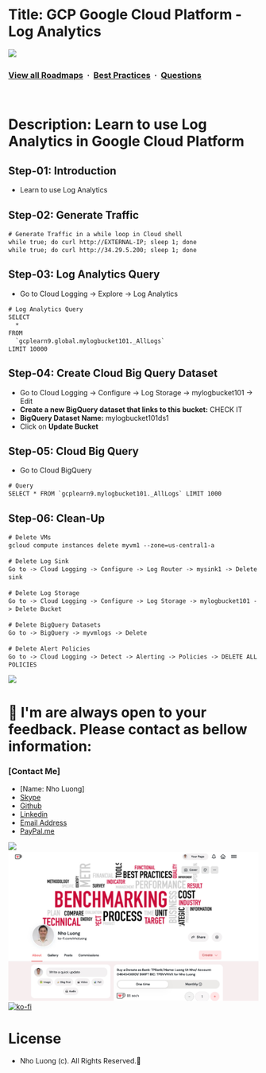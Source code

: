 # Title: GCP Google Cloud Platform - Log Analytics

![](https://i.imgur.com/waxVImv.png)
### [View all Roadmaps](https://github.com/nholuongut/all-roadmaps) &nbsp;&middot;&nbsp; [Best Practices](https://github.com/nholuongut/all-roadmaps/blob/main/public/best-practices/) &nbsp;&middot;&nbsp; [Questions](https://www.linkedin.com/in/nholuong/)
<br/>

# Description: Learn to use Log Analytics in Google Cloud Platform
## Step-01: Introduction
- Learn to use Log Analytics

## Step-02: Generate Traffic
```t
# Generate Traffic in a while loop in Cloud shell
while true; do curl http://EXTERNAL-IP; sleep 1; done
while true; do curl http://34.29.5.200; sleep 1; done
```

## Step-03: Log Analytics Query
- Go to Cloud Logging -> Explore -> Log Analytics
```t
# Log Analytics Query
SELECT
  *
FROM
  `gcplearn9.global.mylogbucket101._AllLogs`
LIMIT 10000
```

## Step-04: Create Cloud Big Query Dataset
- Go to Cloud Logging -> Configure -> Log Storage -> mylogbucket101 -> Edit
- **Create a new BigQuery dataset that links to this bucket:** CHECK IT
- **BigQuery Dataset Name:** mylogbucket101ds1
- Click on **Update Bucket**


## Step-05: Cloud Big Query 
- Go to Cloud BigQuery
```t
# Query
SELECT * FROM `gcplearn9.mylogbucket101._AllLogs` LIMIT 1000
```

## Step-06: Clean-Up
```t
# Delete VMs
gcloud compute instances delete myvm1 --zone=us-central1-a

# Delete Log Sink
Go to -> Cloud Logging -> Configure -> Log Router -> mysink1 -> Delete sink

# Delete Log Storage
Go to -> Cloud Logging -> Configure -> Log Storage -> mylogbucket101 -> Delete Bucket 

# Delete BigQuery Datasets
Go to -> BigQuery -> myvmlogs -> Delete

# Delete Alert Policies
Go to -> Cloud Logging -> Detect -> Alerting -> Policies -> DELETE ALL POLICIES
```

![](https://i.i/Users/nholu/Documents/Donate.png/Users/nholu/Documents/Donate.pngmgur.com/waxVImv.png)
# 🚀 I'm are always open to your feedback.  Please contact as bellow information:
### [Contact Me]
* [Name: Nho Luong]
* [Skype](luongutnho_skype)
* [Github](https://github.com/nholuongut/)
* [Linkedin](https://www.linkedin.com/in/nholuong/)
* [Email Address](luongutnho@hotmail.com)
* [PayPal.me](https://www.paypal.com/paypalme/nholuongut)

![](https://i.imgur.com/waxVImv.png)
![](Donate.png)
[![ko-fi](https://ko-fi.com/img/githubbutton_sm.svg)](https://ko-fi.com/nholuong)

# License
* Nho Luong (c). All Rights Reserved.🌟